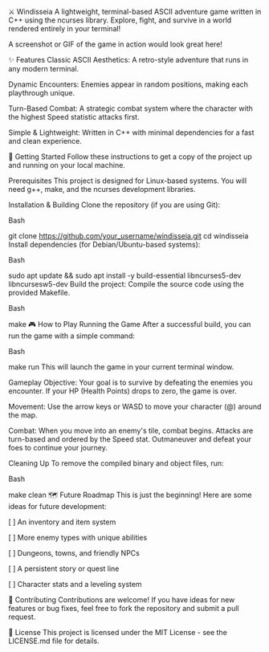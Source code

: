 ⚔️ Windisseia
A lightweight, terminal-based ASCII adventure game written in C++ using the ncurses library. Explore, fight, and survive in a world rendered entirely in your terminal!

A screenshot or GIF of the game in action would look great here!

✨ Features
Classic ASCII Aesthetics: A retro-style adventure that runs in any modern terminal.

Dynamic Encounters: Enemies appear in random positions, making each playthrough unique.

Turn-Based Combat: A strategic combat system where the character with the highest Speed statistic attacks first.

Simple & Lightweight: Written in C++ with minimal dependencies for a fast and clean experience.

🚀 Getting Started
Follow these instructions to get a copy of the project up and running on your local machine.

Prerequisites
This project is designed for Linux-based systems. You will need g++, make, and the ncurses development libraries.

Installation & Building
Clone the repository (if you are using Git):

Bash

git clone https://github.com/your_username/windisseia.git
cd windisseia
Install dependencies (for Debian/Ubuntu-based systems):

Bash

sudo apt update && sudo apt install -y build-essential libncurses5-dev libncursesw5-dev
Build the project:
Compile the source code using the provided Makefile.

Bash

make
🎮 How to Play
Running the Game
After a successful build, you can run the game with a simple command:

Bash

make run
This will launch the game in your current terminal window.

Gameplay
Objective: Your goal is to survive by defeating the enemies you encounter. If your HP (Health Points) drops to zero, the game is over.

Movement: Use the arrow keys or WASD to move your character (@) around the map.

Combat: When you move into an enemy's tile, combat begins. Attacks are turn-based and ordered by the Speed stat. Outmaneuver and defeat your foes to continue your journey.

Cleaning Up
To remove the compiled binary and object files, run:

Bash

make clean
🗺️ Future Roadmap
This is just the beginning! Here are some ideas for future development:

[ ] An inventory and item system

[ ] More enemy types with unique abilities

[ ] Dungeons, towns, and friendly NPCs

[ ] A persistent story or quest line

[ ] Character stats and a leveling system

🤝 Contributing
Contributions are welcome! If you have ideas for new features or bug fixes, feel free to fork the repository and submit a pull request.

📜 License
This project is licensed under the MIT License - see the LICENSE.md file for details.